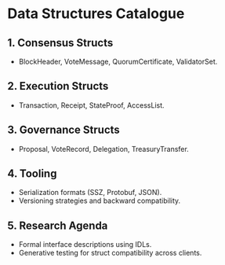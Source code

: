 # Data Structures Catalogue

## 1. Consensus Structs
- BlockHeader, VoteMessage, QuorumCertificate, ValidatorSet.

## 2. Execution Structs
- Transaction, Receipt, StateProof, AccessList.

## 3. Governance Structs
- Proposal, VoteRecord, Delegation, TreasuryTransfer.

## 4. Tooling
- Serialization formats (SSZ, Protobuf, JSON).
- Versioning strategies and backward compatibility.

## 5. Research Agenda
- Formal interface descriptions using IDLs.
- Generative testing for struct compatibility across clients.
